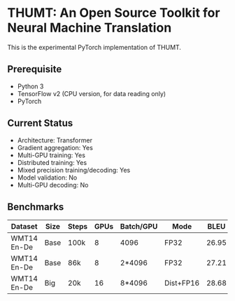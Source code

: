 # THUMT: An Open Source Toolkit for Neural Machine Translation

This is the experimental PyTorch implementation of THUMT.

## Prerequisite

* Python 3
* TensorFlow v2 (CPU version, for data reading only)
* PyTorch

## Current Status

* Architecture: Transformer
* Gradient aggregation: Yes
* Multi-GPU training: Yes
* Distributed training: Yes
* Mixed precision training/decoding: Yes
* Model validation: No
* Multi-GPU decoding: No

## Benchmarks

| Dataset     | Size | Steps | GPUs | Batch/GPU |   Mode   |  BLEU  |
|-------------|------|-------|------|-----------|----------|--------|
| WMT14 En-De | Base | 100k  |   8  |   4096    |   FP32   | 26.95  |
| WMT14 En-De | Base |  86k  |   8  |  2*4096   |   FP32   | 27.21  |
| WMT14 En-De | Big  |  20k  |  16  |  8*4096   | Dist+FP16| 28.68  |
